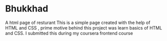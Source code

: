 # Bhukkhad
A html page of resturant
This is a simple page created with the help of HTML and CSS , prime motive behind this project was learn basics of HTML and CSS.
I submitted this during my coursera frontend course 
